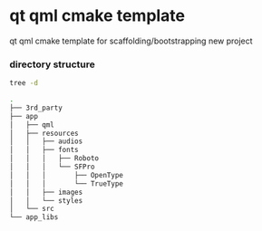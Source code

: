 # qt qml cmake template
qt qml cmake template for scaffolding/bootstrapping new project

### directory structure

```sh
tree -d

.
├── 3rd_party
├── app
│   ├── qml
│   ├── resources
│   │   ├── audios
│   │   ├── fonts
│   │   │   ├── Roboto
│   │   │   └── SFPro
│   │   │       ├── OpenType
│   │   │       └── TrueType
│   │   ├── images
│   │   └── styles
│   └── src
└── app_libs
```

